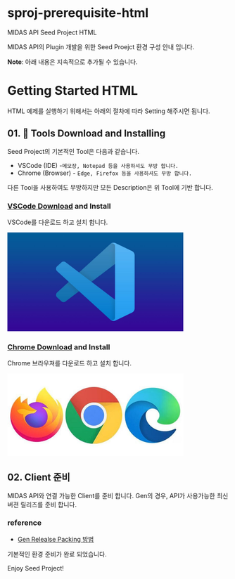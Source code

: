 # sproj-prerequisite-html
MIDAS API Seed Project HTML

MIDAS API의 Plugin 개발을 위한 Seed Proejct 환경 구성 안내 입니다.

<b>Note</b>: 아래 내용은 지속적으로 추가될 수 있습니다.

# Getting Started HTML
HTML 예제를 실행하기 위해서는 아래의 절차에 따라 Setting 해주시면 됩니다.

## 01. :hammer: Tools Download and Installing
Seed Project의 기본적인 Tool은 다음과 같습니다.
- VSCode (IDE) -`메모장, Notepad 등을 사용하셔도 무방 합니다.`
- Chrome (Browser) - `Edge, Firefox 등을 사용하셔도 무방 합니다.`

다른 Tool을 사용하여도 무방하지만 모든 Description은 위 Tool에 기반 합니다.
  
### <a href="https://code.visualstudio.com/">VSCode Download</a> and Install

VSCode를 다운로드 하고 설치 합니다.

<img src="./img/vscode.jpg" width="400px" />

### <a href="https://www.google.co.kr/intl/ko/chrome/">Chrome Download</a> and Install

Chrome 브라우져를 다운로드 하고 설치 합니다.

<img src="./img/browser.jpg" width="400px" />

## 02. Client 준비
MIDAS API와 연결 가능한 Client를 준비 합니다.
Gen의 경우, API가 사용가능한 최신 버젼 릴리즈를 준비 합니다.

### reference
- <a href="https://midasitdev.atlassian.net/wiki/spaces/AD/pages/2874999417/Gen+Release+Packing">Gen Relealse Packing 방법</a>


기본적인 환경 준비가 완료 되었습니다.

Enjoy Seed Project!
